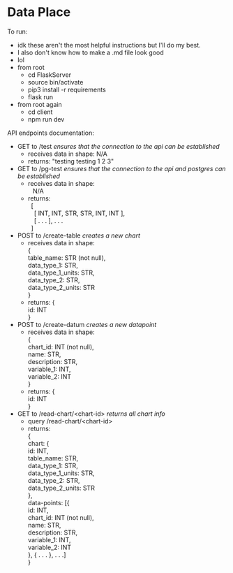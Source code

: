 # Data Place

To run:
  - idk these aren't the most helpful instructions but I'll do my best.
  - I also don't know how to make a .md file look good
  - lol
  - from root
    - cd FlaskServer
    - source bin/activate
    - pip3 install -r requirements
    - flask run
  - from root again
    - cd client
    - npm run dev

API endpoints documentation:
- GET to /test
  <i> ensures that the connection to the api can be established </i>
  - receives data in shape: N/A
  - returns: "testing testing 1 2 3"
- GET to /pg-test
  <i> ensures that the connection to the api and postgres can be established </i>
  - receives data in shape: <br />
    &ensp; N/A
  - returns: <br />
    &ensp;\[ <br />
    &ensp;&ensp;\[ INT, INT, STR, STR, INT, INT \], <br />
    &ensp;&ensp;\[ . . . \], . . . <br />
    &ensp;\]
- POST to /create-table
  <i> creates a new chart </i>
  - receives data in shape: <br />
      { <br />
        table_name: STR (not null), <br />
        data_type_1: STR, <br />
        data_type_1_units: STR, <br />
        data_type_2: STR, <br />
        data_type_2_units: STR <br />
      }
  - returns:
      { <br />
        id: INT <br />
      }
- POST to /create-datum
  <i> creates a new datapoint </i>
  - receives data in shape: <br />
      { <br />
        chart_id: INT (not null), <br />
        name: STR, <br />
        description: STR, <br />
        variable_1: INT, <br />
        variable_2: INT <br />
      }
  - returns:
      { <br />
        id: INT <br />
      }
- GET to /read-chart/\<chart-id\>
  <i> returns all chart info </i>
  - query /read-chart/\<chart-id\>
  - returns: <br />
      { <br />
        chart: { <br />
          id: INT, <br />
          table_name: STR, <br />
          data_type_1: STR, <br />
          data_type_1_units: STR, <br />
          data_type_2: STR, <br />
          data_type_2_units: STR <br />
        }, <br />
        data-points: \[{ <br />
          id: INT, <br />
          chart_id: INT (not null), <br />
          name: STR, <br />
          description: STR, <br />
          variable_1: INT, <br />
          variable_2: INT <br />
        }, { . . . }, . . .\] <br />
      }
